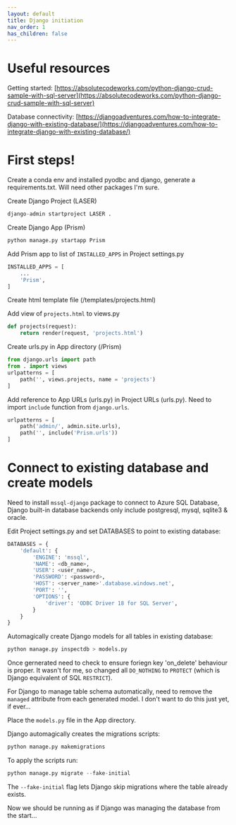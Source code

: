 ```yaml
---
layout: default
title: Django initiation
nav_order: 1
has_children: false
---
```


# Useful resources
Getting started:
[https://absolutecodeworks.com/python-django-crud-sample-with-sql-server](https://absolutecodeworks.com/python-django-crud-sample-with-sql-server)

Database connectivity:
[https://djangoadventures.com/how-to-integrate-django-with-existing-database/](https://djangoadventures.com/how-to-integrate-django-with-existing-database/)

# First steps!

Create a conda env and installed pyodbc and django, generate a requirements.txt. Will need other packages I'm sure.

Create Django Project (LASER)  
```python
django-admin startproject LASER .
```

Create Django App (Prism)  

```python
python manage.py startapp Prism
```

Add Prism app to list of `INSTALLED_APPS` in Project settings.py  
```python
INSTALLED_APPS = [
    ...
    'Prism',
]
```

Create html template file (/templates/projects.html)


Add view of `projects.html` to views.py
```python
def projects(request):
    return render(request, 'projects.html')
```

Create urls.py in App directory (/Prism)  
```python
from django.urls import path
from . import views
urlpatterns = [
    path('', views.projects, name = 'projects')
]
```

Add reference to App URLs (urls.py) in Project URLs (urls.py).
Need to import `include` function from `django.urls`. 
```python
urlpatterns = [
    path('admin/', admin.site.urls),
    path('', include('Prism.urls'))
]
```

# Connect to existing database and create models

Need to install `mssql-django` package to connect to Azure SQL Database, Django built-in database backends only include postgresql, mysql, sqlite3 & oracle.

Edit Project settings.py and set DATABASES to point to existing database:  
```python
DATABASES = {
    'default': {
        'ENGINE': 'mssql',
        'NAME': <db_name>,
        'USER': <user_name>,
        'PASSWORD': <password>,
        'HOST': <server_name>'.database.windows.net',
        'PORT': '',
        'OPTIONS': {
            'driver': 'ODBC Driver 18 for SQL Server',
        }
    }
}
```

Automagically create Django models for all tables in existing database:  
```python 
python manage.py inspectdb > models.py
```

Once gernerated need to check to ensure foriegn key 'on_delete' behaviour is proper. It wasn't for me, so changed all `DO_NOTHING` to `PROTECT` (which is Django equivalent of SQL `RESTRICT`).  

For Django to manage table schema automatically, need to remove the `managed` attribute from each generated model. I don't want to do this just yet, if ever...

Place the `models.py` file in the App directory. 

Django automagically creates the migrations scripts:  
```python
python manage.py makemigrations
```

To apply the scripts run:
```python
python manage.py migrate --fake-initial
```  
The `--fake-initial` flag lets Django skip migrations where the table already exists. 

Now we should be running as if Django was managing the database from the start...
